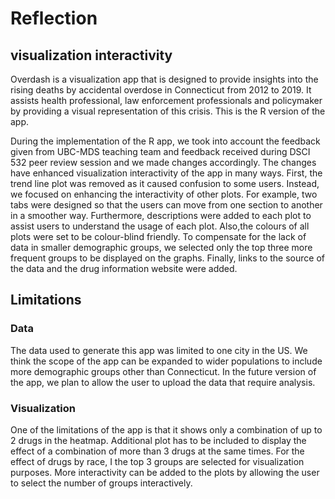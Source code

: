 # Reflection

## visualization interactivity 

Overdash is a visualization app that is designed to provide insights into the rising deaths by accidental overdose in Connecticut from 2012 to 2019. It assists health professional, law enforcement professionals and policymaker by providing a visual representation of this crisis. This is the R version of the app. 

During the implementation of the R app, we took into account the feedback given from UBC-MDS teaching team and feedback received during DSCI 532 peer review session and we made changes accordingly. The changes have enhanced visualization interactivity of the app in many ways. First, the trend line plot was removed as it caused confusion  to some users. Instead, we focused on enhancing the interactivity of other plots. For example, two tabs were designed so that the users can move from one section to another in a smoother way. Furthermore, descriptions were added to each plot to assist users to understand the usage of each plot. Also,the colours of all plots were set to be colour-blind friendly. To compensate for the lack of data in smaller demographic groups, we selected only the top three more frequent groups to be displayed on the graphs. Finally, links to the source of the data and the drug information website were added.  

## Limitations

### Data

The data used to generate this app was limited to one city in the US. We think the scope of the app can be expanded to wider populations to include more demographic groups other than Connecticut. In the future version of the app, we plan to allow the user to upload the data that require analysis.

### Visualization

One of the limitations of the app is that it shows only a combination of up to 2 drugs in the heatmap. Additional plot has to be included to display the effect of a combination of more than 3 drugs at the same times. For the effect of drugs by race,  I  the top 3 groups are selected for visualization purposes. More interactivity can be added to the plots by allowing the user to select the number of groups interactively. 
